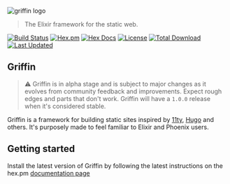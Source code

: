 ![griffin logo](https://raw.githubusercontent.com/elixir-griffin/griffin/main/priv/static/griffin.png)

> The Elixir framework for the static web.

[![Build Status](https://github.com/elixir-griffin/griffin/actions/workflows/elixir.yaml/badge.svg)](https://github.com/elixir-griffin/griffin/actions/workflows/elixir.yaml)
[![Hex.pm](https://img.shields.io/hexpm/v/griffin_ssg.svg)](https://hex.pm/packages/griffin_ssg)
[![Hex Docs](https://img.shields.io/badge/hex-docs-blue.svg)](https://hexdocs.pm/griffin_ssg)
[![License](https://img.shields.io/hexpm/l/griffin_ssg.svg)](https://github.com/elixir-griffin/griffin/blob/main/LICENSE.md)
[![Total Download](https://img.shields.io/hexpm/dt/griffin_ssg.svg)](https://hex.pm/packages/griffin_ssg)
[![Last Updated](https://img.shields.io/github/last-commit/elixir-griffin/griffin.svg)](https://github.com/elixir-griffin/griffin/commits/main)

## Griffin

> ⚠️ Griffin is in alpha stage and is subject to major changes as it evolves from community feedback and improvements. Expect rough edges and parts that don't work. Griffin will have a `1.0.0` release when it's considered stable.

Griffin is a framework for building static sites inspired by [11ty](https://www.11ty.dev/), [Hugo](https://gohugo.io/) and others. It's purposely made to feel familiar to Elixir and Phoenix users.

## Getting started

Install the latest version of Griffin by following the latest instructions on the hex.pm [documentation page](https://hexdocs.pm/griffin_ssg)
